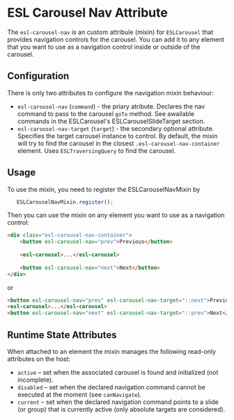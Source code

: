 # ESL Carousel Nav Attribute

<a name="intro"></a>

The `esl-carousel-nav` is an custom attribule (mixin) for `ESLCarousel` that provides navigation controls for the carousel.
You can add it to any element that you want to use as a navigation control inside or outside of the carousel.

## Configuration

There is only two attributes to configure the navigation mixin behaviour:

- `esl-carousel-nav` (`command`) - the priary atribute. Declares the nav command to pass to the carousel `goTo` method.
  See awailable commands in the ESLCarousel's ESLCarouselSlideTarget section.
- `esl-carousel-nav-target` (`target`) - the secondary optional attribute. Specifies the target carousel instance to control.
  By default, the mixin will try to find the carousel in the closest `.esl-carousel-nav-container` element. 
  Uses `ESLTraversingQuery` to find the carousel.

## Usage
To use the mixin, you need to register the ESLCarouselNavMixin by 
```javascript
   ESLCarouselNavMixin.register();
```

Then you can use the mixin on any element you want to use as a navigation control:
```html
<div class="esl-carousel-nav-container">
    <button esl-carousel-nav="prev">Previous</button>
    
    <esl-carousel>...</esl-carousel>
    
    <button esl-carousel-nav="next">Next</button>
</div>
```
or
```html
<button esl-carousel-nav="prev" esl-carousel-nav-target="::next">Previous</button>
<esl-carousel>...</esl-carousel>    
<button esl-carousel-nav="next" esl-carousel-nav-target="::prev">Next</button>
```

## Runtime State Attributes

When attached to an element the mixin manages the following read-only attributes on the host:

- `active`   – set when the associated carousel is found and initialized (not incomplete).
- `disabled` – set when the declared navigation command cannot be executed at the moment (see `canNavigate`).
- `current`  – set when the declared navigation command points to a slide (or group) that is currently active (only absolute targets are considered).
